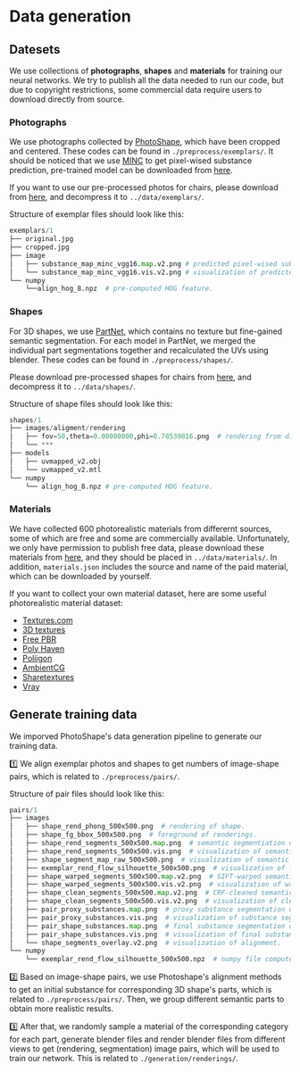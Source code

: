 # Data generation

## Datesets
We use collections of **photographs**, **shapes** and **materials** for training our neural networks. We try to publish all the data needed to run our code, but due to copyright restrictions, some commercial data require users to download directly from source.
### Photographs
We use photographs collected by [PhotoShape](https://github.com/keunhong/photoshape#exemplar-images), which have been cropped and centered. These codes can be found in `./preprocess/exemplars/`. It should be noticed that we use [MINC](http://opensurfaces.cs.cornell.edu/publications/minc/) to get pixel-wised substance prediction, pre-trained model can be downloaded from [here]().

If you want to use our pre-processed photos for chairs, please download from [here](url-to-exemplar), and decompress it to `../data/exemplars/`.

Structure of exemplar files should look like this:
```Python
exemplars/1
├── original.jpg   
├── cropped.jpg
├── image
│   ├── substance_map_minc_vgg16.map.v2.png # predicted pixel-wised substance map.
│   └── substance_map_minc_vgg16.vis.v2.png # visualization of predicted pixel-wised substance map.
└── numpy
    └──align_hog_8.npz  # pre-computed HOG feature.
```
### Shapes
For 3D shapes, we use [PartNet](https://partnet.cs.stanford.edu/), which contains no texture but fine-gained semantic segmentation. For each model in PartNet, we merged the individual part segmentations together and recalculated the UVs using blender. These codes can be found in `./preprocess/shapes/`.

Please download pre-processed shapes for chairs from [here](url-to-shape), and decompress it to `../data/shapes/`.

Structure of shape files should look like this:
```Python
shapes/1
├── images/aligment/rendering
│   ├── fov=50,theta=0.00000000,phi=0.78539816.png  # rendering from different point of views.
│   └── *** 
├── models
│   ├── uvmapped_v2.obj
│   └── uvmapped_v2.mtl
└── numpy
    └── align_hog_8.npz # pre-computed HOG feature.
```
### Materials
We have collected 600 photorealistic materials from differernt sources, some of which are free and some are commercially available. Unfortunately, we only have permission to publish free data, please download these materials from [here](), and they should be placed in `../data/materials/`. In addition, `materials.json`  includes the source and name of the paid material, which can be downloaded by yourself.

If you want to collect your own material dataset, here are some useful photorealistic material dataset:
+ [Textures.com](https://www.textures.com/library)
+ [3D textures](https://3dtextures.me/)
+ [Free PBR](https://freepbr.com/)
+ [Poly Haven](https://polyhaven.com/)
+ [Poliigon](https://www.poliigon.com/)
+ [AmbientCG](https://ambientcg.com/)
+ [Sharetextures](https://www.sharetextures.com/)
+ [Vray](https://www.vray-materials.de/)

## Generate training data
We imporved PhotoShape's data generation pipeline to generate our training data.

1️⃣ We align exemplar photos and shapes to get numbers of image-shape pairs, which is related to `./preprocess/pairs/`.

Structure of pair files should look like this:
```Python
pairs/1
├── images
│   ├── shape_rend_phong_500x500.png  # rendering of shape.
│   ├── shape_fg_bbox_500x500.png  # foreground of renderings.
│   ├── shape_rend_segments_500x500.map.png  # semantic segmentiation of shape.
│   ├── shape_rend_segments_500x500.vis.png  # visualization of semantic segmentation.
│   ├── shape_segment_map_raw_500x500.png  # visualization of semantic segmentation.
│   ├── exemplar_rend_flow_silhouette_500x500.png  # visualization of flow.
│   ├── shape_warped_segments_500x500.map.v2.png  # SIFT-warped semantic segmentation.
│   ├── shape_warped_segments_500x500.vis.v2.png  # visualization of warped semantic segmentation.
│   ├── shape_clean_segments_500x500.map.v2.png  # CRF-cleaned semantic segmentation.
│   ├── shape_clean_segments_500x500.vis.v2.png  # visualization of cleaned semantic segmentation.
│   ├── pair_proxy_substances.map.png  # proxy substance segmentation of shape.
│   ├── pair_proxy_substances.vis.png  # visualization of substance segmentation.
│   ├── pair_shape_substances.map.png  # final substance segmentation of shape.
│   ├── pair_shape_substances.vis.png  # visualization of final substance segmentation.
│   └── shape_segments_overlay.v2.png  # visualization of alignment.
└── numpy
    └── exemplar_rend_flow_silhouette_500x500.npz  # numpy file computed by SIFT-Flow.
```

2️⃣ Based on image-shape pairs, we use Photoshape's alignment methods to get an initial substance for corresponding 3D shape's parts, which is related to `./preprocess/pairs/`. Then, we group different semantic parts to obtain more realistic results.

3️⃣ After that, we randomly sample a material of the corresponding category for each part, generate blender files and render blender files from different views to get (rendering, segmentation) image pairs, which will be used to train our network.
This is related to `./generation/renderings/`.

